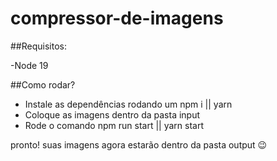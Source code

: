 # compressor-de-imagens

##Requisitos:

-Node 19

##Como rodar?

- Instale as dependências rodando um npm i || yarn
- Coloque as imagens dentro da pasta input
- Rode o comando npm run start || yarn start

pronto! suas imagens agora estarão dentro da pasta output 😉
